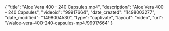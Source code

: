 {
    "title": "Aloe Vera 400 - 240 Capsules.mp4",
    "description": "Aloe Vera 400 - 240 Capsules",
    "videoid": "99917664",
    "date_created": "1498003277",
    "date_modified": "1498004530",
    "type": "captivate",
    "layout": "video",
    "url": "\/v\/aloe-vera-400-240-capsules-mp4\/99917664"
}